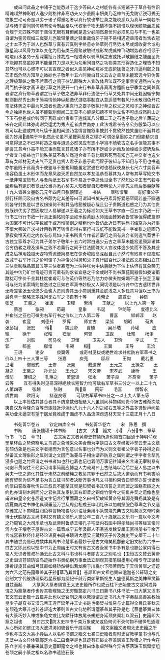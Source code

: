 <!-- { "loadSidebar": true } -->
　　或曰问此品之中诸子岂能悉过于逸少荅曰人之材能各有长短诸子于草各有性识精魄超然神彩射人逸少则格律非髙功夫又少虽圆丰妍美乃乏神气无戈防铦锐可畏无物象生动可奇是以劣于诸子得重名者以真行故也举世莫之能晓悉以为真草一槩若所见与诸子雷同则何烦有论今制品格以代权衡于物无情不饶不损惟以理伏颇能面质冀合规于元匹殊不顾于聋俗无眼有耳但闻是逸少必闇然悬伏何必须见见与不见一也虽自谓为鉴旁观如三嵗婴儿岂敢轻量鼎之轻重哉伯牙子期不易相遇造章甫者当售衣冠之士本不为于越人也然草与真有异真则字终意亦终草则行尽势未尽或烟收雾合或电激星流以风骨为体以变化为用有类云霞聚散触过成形龙虎威神飞动増势岩谷相倾于崄峻山水各务于髙深囊括万殊裁成一相或奇以骋纵横之志或托以散欝结之懐虽至贵不能抑其髙虽妙算不能量其力是以无为勿用同自然之功物类其形得造化之理皆不知其然也可以心契不可以言宣观之者似入庙见神如窥谷无底俯猛兽之牙爪逼利劒之锋芒肃然危然方知草之微妙也子敬年十五六时尝白其父云古之章草未能宏逸今穷伪畧之理极草纵之致不若草行之间于往法固殊大人宜改体且法既不定事贵变通然古法亦局而执子敬才髙识逺行草之外更开一门夫行书非草非真离方遁圆在乎季孟之间兼真者谓之真行带草者谓之行草子敬之法非草非行流便于行草又处其中间无籍因循宁拘制则挺然秀出务于简易情驰神纵超逸优游临事制宜从意适便有若风行水散润色开花笔法体势之中最为风流者也逸少秉真行之要子敬执行草之权父之灵和子之神俊皆古今之独絶也世人虽不能甄别但闻二王莫不心醉是知德不可伪立名不可虚成然荆山之下玉石参差或价贱同于瓦砾或价贵重于连城其八分即二王之石也子敬之后羊薄嗣之宋齐之间此体弥尚谢灵运尤为秀杰近者虞世南亦工此法或君长告令公务殷繁可以应机可以赴速或四海尺牍千里相闻迹乃含情言惟叙事披封不觉欣然独笑虽则不面其若面为妙用通隣于神化然此论虽不足搜索至真之理亦可谓张皇墨妙之门但能精求自可意得思之不已神将造之理与道通必然灵应有志小学岂不勉欤古之名手但能其事不能言其意今仆虽不能其事而辄言其意诸子亦有所不足或少运动及崄峻或少波势及纵学者宜自损益也异能殊美莫不备矣然道合者千载比肩若死而有知岂无神交者也逸少草有女郎材无丈夫气不足贵也贤人君子非愚于此而智于彼知与不知用与不用也书道亦尔虽贱于此而贵于彼鉴与不鉴也知能虽定赏遇在时也嵇叔夜身长七尺六寸美音声伟容色虽土木形体而龙章凤姿天质自然加以孝友温恭吾慕其为人常有其草写絶交书一纸非常宝惜有人与吾两纸王右军书不易近于李造处见全书了然知公平生志气若与面焉后有逺识者览此论当亦悉心矣夫人知者智自知者明论人才能先文而后墨羲献等十九人皆兼文墨乾元元年四月日张懐瓘述
　　书估
　　唐张懐瓘
　　有好事公子频行枉顾问及自古名书颇为定其差等曰可谓知书矣夫丹素异好爱恶罕同若鉴不圆通则各守封执是以世议纷操何不制其品格豁被疑心哉且公子贵斯道也惑之乃为其估贵贱既辨优劣了然因取世人易解遂以王羲之为标准如大王草书字直一百五字乃敌一行行书三行行书敌一行真正徧帖则尔至如乐毅黄庭太师箴画賛累表告誓等但得成篇即为国宝不可计以字数或千或万惟鉴别之精粗也他皆仿此近日有钟尚书绍京亦为好事不惜大费破产求书计用数百万钱惟市得右军行书五纸不能致真书一字崔张之迹固乃寥寂矣惟天府之内仅有存焉如小正书所贵今作者若藁行之间有典合者则逸气葢世千古独立家尊才可为其子弟尔子敬年十五六时常白逸少云古之章草未能宏逺颇异诸体合穷伪畧之理及操纵之致不若藁行之间于往法固殊大人宜改体逸少笑而不答及其业成之后神用独超天姿特秀流便简易志在惊奇峻险髙深起自此子然时有败累不顾疵瑕故减于右军行书之价可谓子为神俊父得灵和父子真行固百代之楷法然文质相沿立其三估贵贱殊品置其五等三估者篆籀为上估钟张为中估羲献为下估上估但有其象葢无其迹中估乃旷世奇迹可贵可重有购求者宜悬之千金或时不尚书薫莸同器假如委诸衢路犹可字价千金其杜度崔瑗可与伯英价等然志乃估力亦微夫惟妍媚不逮于张芝卫瓘可与张为弟索靖则雄逸过之且如右军真书妙极又人间切须是以价齐中估古逺稀世非无降差崔张玉也逸少金也大贾则贵其玉小商则重其金肤浅之人多任其耳但以王书为最真草一槩略无差殊岂无右军之书自有十等
　　黄帝史　　周宣史　　钟繇　　张芝
　　王羲之　　崔瑗　　　卫瓘　　索靖
　　王献之
　　以上九人第一等
　　蔡邕　　　张昶　　　荀朂　　　皇象
　　韦诞　　　钟防等
　　度德比义并崔张之亚也可微劣右军行书之价以上六人第二等
　　曹喜　　　邯郸淳　　赵袭　　　崔寔
　　刘德升　　罗挥　　　师宜古　　梁鹄
　　胡昭　　　荀爽　　　张彭祖　　张宏
　　傅　　　魏武帝　　曹植　　　吴孙皓
　　孙瓘　　　应璩　　　徐干　　　张昭
　　嵇康　　　何曽　　　卫觊　　　杜预
　　杨肇　　　乐广　　　刘恢　　　司马收
　　卫恒　　　卫夫人　　卫玠　　　李式
　　王郭　　　郗鉴　　　郗愔　　　韦昶
　　桓　　　王翼　　　王导　　　王洽
　　王珉　　　谢安　　　庾翼等
　　或奇材见拔或絶世难求并庶防右军草书之价以上四十三人第三等
　　张嘉　　　庾亮　　　郗超　　　王恂
　　戴若思　　卫瓘　　　僧惠式　　王修
　　张翼　　　戴道安　　王元之　　王操之
　　王凝之　　王徽之　　孙元公　　王允之
　　宋文帝　　宋孝武　　康昕　　　王僧防
　　薄绍之　　孔琳之　　萧思话　　张永
　　萧子良　　齐髙帝　　萧子云等
　　互有得失时见髙深得絶续长短智力均可敌右军草书三分之一以上二十九人第四等
　　张越　　　张融　　　陶景　　阮研
　　毛喜　　　僧智永　　虞世南　　欧阳询
　　褚遂良等
　　可敌右军草书四分之一以上九人第五等
　　以上率皆估其甚合者其不防意数倍相悬大凡虽则同科物稀则贵今妍古雅渐次陵夷自汉及今降杀百等贵逺贱近淳漓也凡九十六人列之如右五等之外盖多贤哲声闻虽美功业未遒空有望于屠龙竟难成于画虎不入品流深虑遗材天宝十三载正月十八日

　　书苑菁华卷五
　　钦定四库全书
　　书苑菁华卷六
　　宋　陈思　撰
　　书断
　　唐张懐瓘十体书断
　　【古文　大　籀文　小　八分书　章草　行书　飞白　草书】
　　古文案古文者黄帝史苍颉所造也颉首四目通于神明仰观奎星环曲之势俯察龟文鸟迹之象博采众美合而为字是曰古文孝经援神契云奎主文章苍颉仿象是也夫文字者摠而为言包意以名事也分而为义则文者祖父字者子孙得之自然备其文理象形之属则谓之文因而滋蔓母子相生谐声防意之属则谓之字字者言孳乳浸多也题之竹帛谓之书书者如也舒也着也记也着明万事记往知来名言诸无宰制羣有何幽不贯何往不经实可谓事简而应博岂人力哉易曰上古结绳以治后世圣人易之以书契夫一徳之道化其性于未然之前结绳之教惩其罪于已然之后故大道衰而有书利害萌而有契契为信不足书为言立征书契者决断万事也凡文书相约束皆曰契契亦誓也诸侯约信曰誓故春秋传曰王叔氏不能举其契是知契者书其信誓之言而盟之滥觞君臣之大约也亦谓刻木剖而分之君执其左臣执其右即昔之铜虎竹使今之铜鱼并契之遗像也皇甫谧曰皇帝史苍颉造文字记言行策而藏之名曰书契故知黄帝导其源尧舜扬其波是有虞夏商周之书神化典谟垂范万世及周公相成王申明礼乐以加朝祭服色尊卑之节又造尔雅宣尼卜商增益润色释言畅物畧尽训诂及秦用小篆焚烧先典古文絶矣汉文帝时秦博士伏胜献古文尚书时又有魏文侯乐人窦公年二百八十歳献古文乐书一篇以今文考之乃周官之大司乐章也及武帝时鲁恭王壊孔子宅壁内石函中得孝经尚书等经宣帝时河内女子壊老子屋得古文一篇晋咸宁五年汲郡人不凖盗发魏安厘王冡得册书千余万言或冩春秋经传易经论语夏书周书琐语大厯梁丘藏穆天子传及魏史至安厘王二十年其书随世变易已成数体其周书论楚事者最妙于是古文偹矣甄鄷删定旧文制为六书一曰古文即此也以壁中书为正周幽王时又有省古文者汲冡书中多有是也滕公冡内得石铭人无识者惟叔孙通云此古文科斗书也科斗者即古文之别名也【卫恒古文賛云黄帝之史沮诵苍颉防彼鸟迹始作书契纪纲万事垂法立制观其措笔缀墨用心精专守正循检矩折规旋其曲如弓其直如经矫然特出若龙腾于川淼尔下陨若雨坠于天信黄唐之遗迹为六艺之范先籀篆盖其子孙草乃其曾】苍颉即古文祖也賛曰邈邈苍公轩辕之史创制文字代彼防理粲若星辰郁为纲纪千龄万类如掌斯视生人盛德莫斯之美神章灵篇自兹而起
　　大篆案大篆者周宣王太史史籀所作也或云柱下史始变古文或同或异谓之为篆篆者传也传其物理施之无穷甄鄷定六书三曰篆书八体书法一曰大篆又汉书艺文志云史籀十五篇并此也以史官制之用以教授谓之史书凡九千字秦赵高善篆教始皇少子胡亥书又汉元帝王遵严延年并工史书是也秦焚书惟易与史篇得全吕氏春秋云苍颉造大篆非也若苍颉造大篆则置古文何地所谓籀篆盖其子孙是也【蔡邕篆賛曰体有大篆巧妙入神或象龟文或比龙鳞纡体放尾长翅短身延颈贠翼壮以双云】史籀即大篆之祖也
　　賛曰古文防太史神书千类万象或龙或鱼何词不录何物不储怿思通理从心所如如彼江海大波洪涛如彼音乐干戚羽旄
　　籀文案籀文者周太史史籀之所作也与古文大篆小异后人以名称书谓之籀文七畧曰史籀者周时史官教学童书也与孔氏壁中古文异体甄鄷定六书二曰竒字是也其迹有石鼔文存盖讽宣王畋猎之所作今在陈仓李斯小篆兼采其意史籀即籀文之祖也賛曰体象卓然殊今异古落落珠玉飘飘缨组苍颉之嗣小篆之祖以名称书遗迹石鼔
